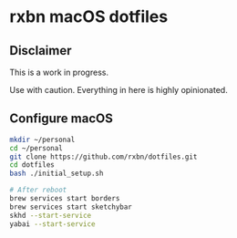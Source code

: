 # rxbn macOS dotfiles

## Disclaimer

This is a work in progress.

Use with caution. Everything in here is highly opinionated.

## Configure macOS

```bash
mkdir ~/personal
cd ~/personal
git clone https://github.com/rxbn/dotfiles.git
cd dotfiles
bash ./initial_setup.sh

# After reboot
brew services start borders
brew services start sketchybar
skhd --start-service
yabai --start-service
```
